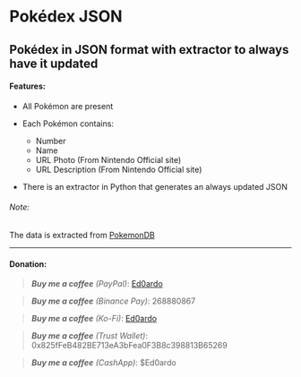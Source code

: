 # Pokédex JSON

Pokédex in JSON format with extractor to always have it updated
---

#### Features:

- All Pokémon are present

- Each Pokémon contains:
  
  - Number
  - Name
  - URL Photo (From Nintendo Official site)
  - URL Description (From Nintendo Official site)

- There is an extractor in Python that generates an always updated JSON

###### Note:

The data is extracted from [PokemonDB](https://pokemondb.net/)

---

#### Donation:

> ***Buy me a coffee*** *(PayPal)*:    [Ed0ardo](https:///paypal.me/ed0ardo)

> ***Buy me a coffee*** *(Binance Pay)*:    268880867

> ***Buy me a coffee*** *(Ko-Fi)*:    [Ed0ardo](https:///ko-fi.com/ed0ardo)

> ***Buy me a coffee*** *(Trust Wallet)*:    0x825fFeB482BE713eA3bFea0F3B8c398813B65269

> ***Buy me a coffee*** *(CashApp)*:    $Ed0ardo

